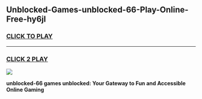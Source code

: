 
## Unblocked-Games-unblocked-66-Play-Online-Free-hy6jl
<h3>
<a href="https://premium76.site?title=unblocked-66&ref=26A">CLICK TO PLAY</a></h3>
<hr>

<h3>
<a href="https://premium76.site?title=unblocked-66&ref=26A">CLICK 2 PLAY</a>
  
</h3>

<a href="https://premium76.site?title=unblocked-66&ref=26A"><img src="https://clearcache.store/games.png"></a>


**unblocked-66 games unblocked: Your Gateway to Fun and Accessible Online Gaming**
